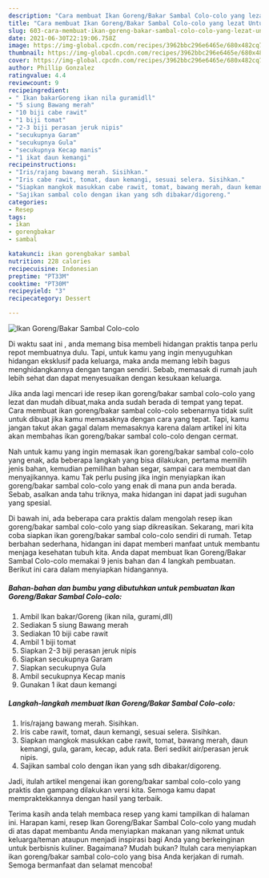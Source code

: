 ```yaml
---
description: "Cara membuat Ikan Goreng/Bakar Sambal Colo-colo yang lezat Untuk Jualan"
title: "Cara membuat Ikan Goreng/Bakar Sambal Colo-colo yang lezat Untuk Jualan"
slug: 603-cara-membuat-ikan-goreng-bakar-sambal-colo-colo-yang-lezat-untuk-jualan
date: 2021-06-30T22:19:06.758Z
image: https://img-global.cpcdn.com/recipes/3962bbc296e6465e/680x482cq70/ikan-gorengbakar-sambal-colo-colo-foto-resep-utama.jpg
thumbnail: https://img-global.cpcdn.com/recipes/3962bbc296e6465e/680x482cq70/ikan-gorengbakar-sambal-colo-colo-foto-resep-utama.jpg
cover: https://img-global.cpcdn.com/recipes/3962bbc296e6465e/680x482cq70/ikan-gorengbakar-sambal-colo-colo-foto-resep-utama.jpg
author: Phillip Gonzalez
ratingvalue: 4.4
reviewcount: 9
recipeingredient:
- " Ikan bakarGoreng ikan nila guramidll"
- "5 siung Bawang merah"
- "10 biji cabe rawit"
- "1 biji tomat"
- "2-3 biji perasan jeruk nipis"
- "secukupnya Garam"
- "secukupnya Gula"
- "secukupnya Kecap manis"
- "1 ikat daun kemangi"
recipeinstructions:
- "Iris/rajang bawang merah. Sisihkan."
- "Iris cabe rawit, tomat, daun kemangi, sesuai selera. Sisihkan."
- "Siapkan mangkok masukkan cabe rawit, tomat, bawang merah, daun kemangi, gula, garam, kecap, aduk rata. Beri sedikit air/perasan jeruk nipis."
- "Sajikan sambal colo dengan ikan yang sdh dibakar/digoreng."
categories:
- Resep
tags:
- ikan
- gorengbakar
- sambal

katakunci: ikan gorengbakar sambal 
nutrition: 228 calories
recipecuisine: Indonesian
preptime: "PT33M"
cooktime: "PT30M"
recipeyield: "3"
recipecategory: Dessert

---
```



![Ikan Goreng/Bakar Sambal Colo-colo](https://img-global.cpcdn.com/recipes/3962bbc296e6465e/680x482cq70/ikan-gorengbakar-sambal-colo-colo-foto-resep-utama.jpg)

Di waktu  saat ini , anda memang bisa membeli hidangan praktis tanpa perlu repot membuatnya dulu. Tapi, untuk kamu yang ingin menyuguhkan hidangan eksklusif pada keluarga, maka anda memang lebih bagus menghidangkannya dengan tangan sendiri. Sebab, memasak di rumah jauh lebih sehat dan dapat menyesuaikan dengan kesukaan keluarga.

Jika anda lagi mencari ide resep ikan goreng/bakar sambal colo-colo yang lezat dan mudah dibuat,maka anda sudah berada di tempat yang tepat. Cara membuat ikan goreng/bakar sambal colo-colo  sebenarnya tidak sulit untuk dibuat jika kamu memasaknya dengan cara yang tepat. Tapi, kamu jangan takut akan gagal dalam memasaknya 
karena dalam artikel ini kita akan membahas ikan goreng/bakar sambal colo-colo dengan cermat.  



Nah untuk kamu yang ingin memasak ikan goreng/bakar sambal colo-colo yang enak, ada beberapa langkah yang bisa dilakukan, pertama memilih jenis bahan, kemudian pemilihan bahan segar, sampai cara membuat dan menyajikannya. kamu Tak perlu pusing jika ingin menyiapkan ikan goreng/bakar sambal colo-colo yang enak di mana pun anda berada. Sebab, asalkan anda  tahu triknya, maka hidangan ini dapat jadi suguhan yang spesial.

Di bawah ini, ada beberapa cara praktis  dalam mengolah resep ikan goreng/bakar sambal colo-colo yang siap dikreasikan. Sekarang, mari kita coba siapkan ikan goreng/bakar sambal colo-colo sendiri di rumah. Tetap berbahan sederhana, hidangan ini dapat memberi manfaat untuk membantu menjaga kesehatan tubuh kita. Anda dapat membuat Ikan Goreng/Bakar Sambal Colo-colo memakai 9 jenis bahan dan 4 langkah pembuatan. Berikut ini cara dalam menyiapkan hidangannya.

<!--inarticleads1-->

##### Bahan-bahan dan bumbu yang dibutuhkan untuk pembuatan Ikan Goreng/Bakar Sambal Colo-colo:

1. Ambil  Ikan bakar/Goreng (ikan nila, gurami,dll)
1. Sediakan 5 siung Bawang merah
1. Sediakan 10 biji cabe rawit
1. Ambil 1 biji tomat
1. Siapkan 2-3 biji perasan jeruk nipis
1. Siapkan secukupnya Garam
1. Siapkan secukupnya Gula
1. Ambil secukupnya Kecap manis
1. Gunakan 1 ikat daun kemangi




<!--inarticleads2-->

##### Langkah-langkah membuat Ikan Goreng/Bakar Sambal Colo-colo:

1. Iris/rajang bawang merah. Sisihkan.
1. Iris cabe rawit, tomat, daun kemangi, sesuai selera. Sisihkan.
1. Siapkan mangkok masukkan cabe rawit, tomat, bawang merah, daun kemangi, gula, garam, kecap, aduk rata. Beri sedikit air/perasan jeruk nipis.
1. Sajikan sambal colo dengan ikan yang sdh dibakar/digoreng.




Jadi, itulah artikel mengenai  ikan goreng/bakar sambal colo-colo  yang praktis dan gampang dilakukan versi kita. Semoga kamu dapat mempraktekkannya dengan hasil yang terbaik. 

Terima kasih anda telah membaca resep yang kami tampilkan di halaman ini. Harapan kami, resep  Ikan Goreng/Bakar Sambal Colo-colo yang mudah di atas dapat membantu Anda menyiapkan makanan yang nikmat untuk keluarga/teman ataupun menjadi inspirasi bagi Anda yang berkeinginan untuk berbisnis kuliner. Bagaimana? Mudah bukan? Itulah cara menyiapkan ikan goreng/bakar sambal colo-colo yang bisa Anda kerjakan di rumah. Semoga bermanfaat dan selamat mencoba!

